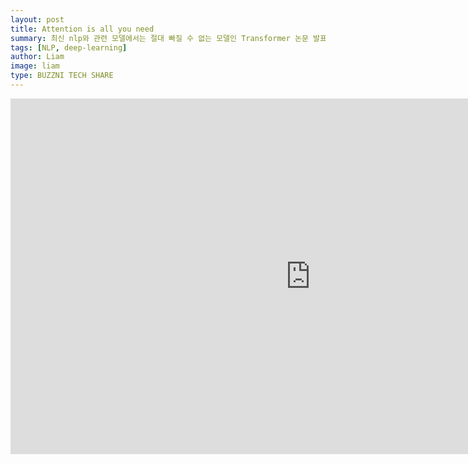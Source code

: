 ```yaml
---
layout: post
title: Attention is all you need
summary: 최신 nlp와 관련 모델에서는 절대 빠질 수 없는 모델인 Transformer 논문 발표자료입니다.
tags: [NLP, deep-learning]
author: Liam
image: liam
type: BUZZNI TECH SHARE
---
```


<iframe src="https://docs.google.com/presentation/d/e/2PACX-1vQce_ZyGtk1G13iOz2OjeAD2YiZsTKbhzKBvLgzxKoVL2Z6p3iQJc-Bs07dViGBgr5vyhk9XPmWn9fR/embed?start=false&loop=false&delayms=3000" frameborder="0" width="960" height="569" allowfullscreen="true" mozallowfullscreen="true" webkitallowfullscreen="true"></iframe>